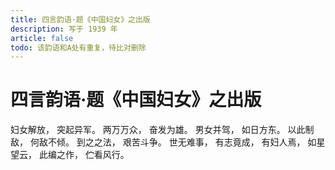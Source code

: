 ```yaml
---
title: 四言韵语·题《中国妇女》之出版
description: 写于 1939 年
article: false
todo: 该韵语和A处有重复，待比对删除
---
```


# 四言韵语·题《中国妇女》之出版

妇女解放，
突起异军。
两万万众，
奋发为雄。
男女并驾，
如日方东。
以此制敌，
何敌不倾。
到之之法，
艰苦斗争。
世无难事，
有志竟成，
有妇人焉，
如星望云，
此编之作，
伫看风行。
